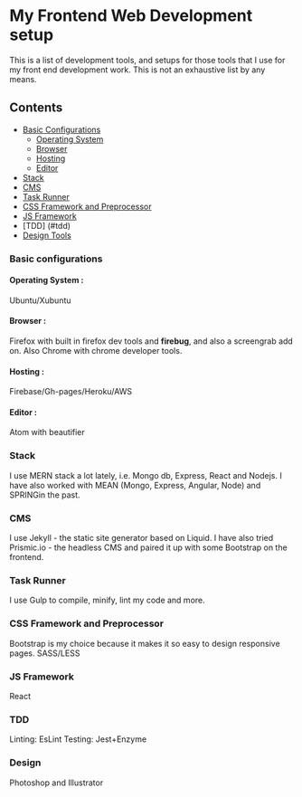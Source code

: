 # My Frontend Web Development setup

This is a list of development tools, and setups for those tools that I use for my front end development work. This is not an exhaustive list by any means.

## Contents

* [Basic Configurations](#config)
  * [Operating System](#os)
  * [Browser](#browser)
  * [Hosting](#hosting)
  * [Editor](#editor)
* [Stack](#stack)
* [CMS](#cms)
* [Task Runner](#task)
* [CSS Framework and Preprocessor](#css)
* [JS Framework](#js)
* [TDD] (#tdd)
* [Design Tools](#des)


### <a name="config"></a> Basic configurations

#### <a name="os"></a> Operating System : 
Ubuntu/Xubuntu

#### <a name="browser"></a> Browser : 
Firefox with built in firefox dev tools and **firebug**, and also a screengrab add on. Also Chrome with chrome developer tools.

#### <a name="hosting"></a> Hosting : 
Firebase/Gh-pages/Heroku/AWS

#### <a name="editor"></a> Editor : 
Atom with beautifier

### <a name="stack"></a>Stack

I use MERN stack a lot lately, i.e. Mongo db, Express, React and Nodejs. I have also worked with MEAN (Mongo, Express, Angular, Node) and SPRINGin the past.

### <a name="cms"></a>CMS

I use Jekyll - the static site generator based on Liquid. I have also tried Prismic.io - the headless CMS and paired it up with some Bootstrap on the frontend.

### <a name="task"></a>Task Runner

I use Gulp to compile, minify, lint my code and more.

### <a name="css"></a>CSS Framework and Preprocessor

Bootstrap is my choice because it makes it so easy to design responsive pages. 
SASS/LESS

###  <a name="js"></a>JS Framework

React

### <a name="Tdd"></a> TDD
Linting: EsLint
Testing: Jest+Enzyme

### <a name="des"></a>Design

Photoshop and Illustrator
